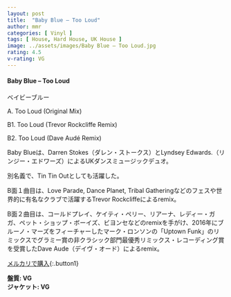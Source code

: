 ```yaml
---
layout: post
title:  "Baby Blue – Too Loud"
author: mmr
categories: [ Vinyl ]
tags: [ House, Hard House, UK House ]
image: ../assets/images/Baby Blue – Too Loud.jpg
rating: 4.5
v-rating: VG
---
```


#### Baby Blue – Too Loud

ベイビーブルー

A. Too Loud (Original Mix)

B1. Too Loud (Trevor Rockcliffe Remix)

B2. Too Loud (Dave Audé Remix)

Baby Blueは、Darren Stokes（ダレン・ストークス）とLyndsey Edwards.（リンジー・エドワーズ）によるUKダンスミュージックデュオ。

別名義で、Tin Tin Outとしても活躍した。

B面１曲目は、Love Parade, Dance Planet, Tribal Gatheringなどのフェスや世界的に有名なクラブで活躍するTrevor Rockcliffeによるremix。

B面２曲目は、コールドプレイ、ケイティ・ペリー、リアーナ、レディー・ガガ、ペット・ショップ・ボーイズ、ビヨンセなどのremixを手がけ、2016年にブルーノ・マーズをフィーチャーしたマーク・ロンソンの「Uptown Funk」のリミックスでグラミー賞の非クラシック部門最優秀リミックス・レコーディング賞を受賞したDave Aude（デイヴ・オード）によるremix。

[メルカリで購入](https://jp.mercari.com/item/m70012906820?afid=6142608987){:.button1}

<div class="mt-4 mb-4 d-flex align-items-center">
<strong class="mr-1">盤質: VG</strong>
</div>
<div class="mt-4 mb-4 d-flex align-items-center">
<strong class="mr-1">ジャケット: VG</strong>
</div>
